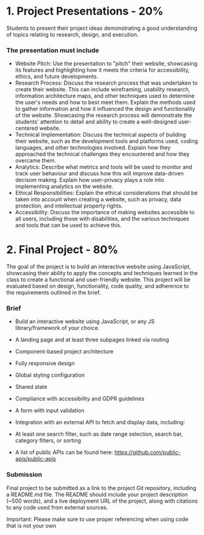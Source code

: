 # 1. Project Presentations - 20%
Students to present their project ideas demonstrating a good understanding of topics relating to research, design, and execution. 

### The presentation must include

- Website Pitch: Use the presentation to "pitch" their website, showcasing its features and highlighting how it meets the criteria for accessibility, ethics, and future developments.
- Research Process: Discuss the research process that was undertaken to create their website. This can include wireframing, usability research, information architecture maps, and other techniques used to determine the user's needs and how to best meet them. Explain the methods used to gather information and how it influenced the design and functionality of the website. Showcasing the research process will demonstrate the students' attention to detail and ability to create a well-designed user-centered website.
- Technical Implementation: Discuss the technical aspects of building their website, such as the development tools and platforms used, coding languages, and other technologies involved. Explain how they approached the technical challenges they encountered and how they overcame them.
- Analytics: Describe what metrics and tools will be used to monitor and track user behaviour and discuss how this will improve data-driven decision making. Explain how user-privacy plays a role into implementing analytics on the website.
- Ethical Responsibilities: Explain the ethical considerations that should be taken into account when creating a website, such as privacy, data protection, and intellectual property rights.
- Accessibility: Discuss the importance of making websites accessible to all users, including those with disabilities, and the various techniques and tools that can be used to achieve this.

# 2. Final Project - 80%
The goal of the project is to build an interactive website using JavaScript, showcasing their ability to apply the concepts and techniques learned in the class to create a functional and user-friendly website. This project will be evaluated based on design, functionality, code quality, and adherence to the requirements outlined in the brief. 

### Brief
- Build an interactive website using JavaScript, or any JS library/framework of your choice. 

- A landing page and at least three subpages linked via routing
- Component-based project architecture
- Fully responsive design
- Global styling configuration
- Shared state
- Compliance with accessibility and GDPR guidelines
- A form with input validation
- Integration with an external API to fetch and display data, including:
- At least one search filter, such as date range selection, search bar, category filters, or sorting

- A list of public APIs can be found here: https://github.com/public-apis/public-apis
### Submission

Final project to be submitted as a link to the project Git repository, including a README.md file. The README should include your project description (~500 words), and a live deployment URL of the project, along with citations to any code used from external sources.

Important: Please make sure to use proper referencing when using code that is not your own
